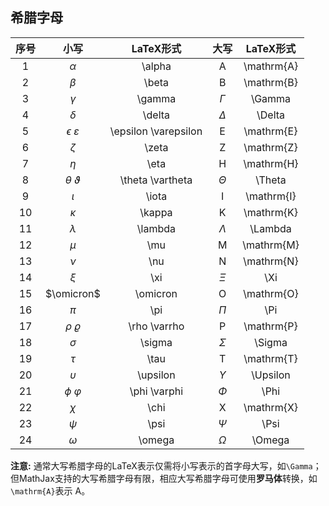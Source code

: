 ## 希腊字母

| 序号 |           小写           |      LaTeX形式       |     大写     | LaTeX形式  |
| :--: | :----------------------: | :------------------: | :----------: | :--------: |
|  1   |         $\alpha$         |        \alpha        | $\mathrm{A}$ | \mathrm{A} |
|  2   |         $\beta$          |        \beta         | $\mathrm{B}$ | \mathrm{B} |
|  3   |         $\gamma$         |        \gamma        |   $\Gamma$   |   \Gamma   |
|  4   |         $\delta$         |        \delta        |   $\Delta$   |   \Delta   |
|  5   | $\epsilon$ $\varepsilon$ | \epsilon \varepsilon | $\mathrm{E}$ | \mathrm{E} |
|  6   |         $\zeta$          |        \zeta         | $\mathrm{Z}$ | \mathrm{Z} |
|  7   |          $\eta$          |         \eta         | $\mathrm{H}$ | \mathrm{H} |
|  8   |   $\theta$ $\vartheta$   |   \theta \vartheta   |   $\Theta$   |   \Theta   |
|  9   |         $\iota$          |        \iota         | $\mathrm{I}$ | \mathrm{I} |
|  10  |         $\kappa$         |        \kappa        | $\mathrm{K}$ | \mathrm{K} |
|  11  |        $\lambda$         |       \lambda        |  $\Lambda$   |  \Lambda   |
|  12  |          $\mu$           |         \mu          | $\mathrm{M}$ | \mathrm{M} |
|  13  |          $\nu$           |         \nu          | $\mathrm{N}$ | \mathrm{N} |
|  14  |          $\xi$           |         \xi          |    $\Xi$     |    \Xi     |
|  15  |        $\omicron$        |       \omicron       | $\mathrm{O}$ | \mathrm{O} |
|  16  |          $\pi$           |         \pi          |    $\Pi$     |    \Pi     |
|  17  |     $\rho$ $\varrho$     |     \rho \varrho     | $\mathrm{P}$ | \mathrm{P} |
|  18  |         $\sigma$         |        \sigma        |   $\Sigma$   |   \Sigma   |
|  19  |          $\tau$          |         \tau         | $\mathrm{T}$ | \mathrm{T} |
|  20  |        $\upsilon$        |       \upsilon       |  $\Upsilon$  |  \Upsilon  |
|  21  |     $\phi$ $\varphi$     |     \phi \varphi     |    $\Phi$    |    \Phi    |
|  22  |          $\chi$          |         \chi         | $\mathrm{X}$ | \mathrm{X} |
|  23  |          $\psi$          |         \psi         |    $\Psi$    |    \Psi    |
|  24  |         $\omega$         |        \omega        |   $\Omega$   |   \Omega   |

**注意:** 通常大写希腊字母的LaTeX表示仅需将小写表示的首字母大写，如`\Gamma`；但MathJax支持的大写希腊字母有限，相应大写希腊字母可使用**罗马体**转换，如`\mathrm{A}`表示 $\mathrm{A}$。
